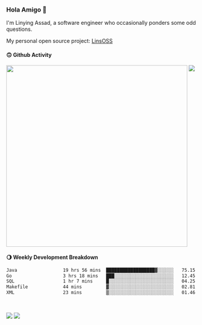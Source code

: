 ### Hola Amigo 🤣   

I'm Linying Assad, a software engineer who occasionally ponders some odd questions.  

My personal open source project: [LinsOSS](https://github.com/linsoss)
 
#### 🙃 Github Activity 
<div>
  <img src="https://github-readme-stats.vercel.app/api?username=al-assad&show_icons=true" align="top" style="display: inline-block;" width="480"/>
  <img src="https://github-readme-stats.vercel.app/api/top-langs/?username=al-assad&hide=css,html&langs_count=8&layout=compact" align="top" style="display: inline-block;"/>
</div>

#### 🌖 Weekly Development Breakdown
<!--START_SECTION:waka-->

```txt
Java                 19 hrs 56 mins  ██████████████████▓░░░░░░   75.15 %
Go                   3 hrs 18 mins   ███░░░░░░░░░░░░░░░░░░░░░░   12.45 %
SQL                  1 hr 7 mins     █░░░░░░░░░░░░░░░░░░░░░░░░   04.25 %
Makefile             44 mins         ▓░░░░░░░░░░░░░░░░░░░░░░░░   02.81 %
XML                  23 mins         ▒░░░░░░░░░░░░░░░░░░░░░░░░   01.46 %
```

<!--END_SECTION:waka-->

<br>

<a href="https://twitter.com/assad_lin"><img src="https://img.shields.io/badge/Twitter-@assad__lin-blue?style=flat&logo=twitter" /></a>
<a href="https://al-assad.github.io"><img src="https://img.shields.io/badge/Blogs-Linying_Assad's_Blog-yellow?style=flat&logo=github" /></a>

